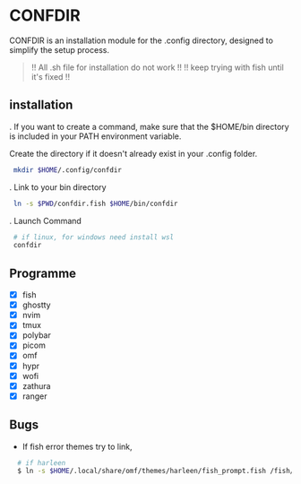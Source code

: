# CONFDIR

CONFDIR is an installation module for the .config directory, designed to simplify the setup process.

> !! All .sh file for installation do not work !!
> !! keep trying with fish until it's fixed !!

## installation

. If you want to create a command,
  make sure that the $HOME/bin directory is included in your PATH environment variable.

Create the directory if it doesn't already exist in your .config folder.
```bash
 mkdir $HOME/.config/confdir
```
. Link to your bin directory 
```bash
 ln -s $PWD/confdir.fish $HOME/bin/confdir
```
. Launch Command
```bash
 # if linux, for windows need install wsl
 confdir
```
## Programme

  - [x] fish
  - [x] ghostty
  - [x] nvim
  - [x] tmux
  - [x] polybar
  - [x] picom
  - [x] omf
  - [x] hypr
  - [x] wofi
  - [x] zathura
  - [x] ranger

## Bugs

* If fish error themes try to link,
```bash
  # if harleen 
  $ ln -s $HOME/.local/share/omf/themes/harleen/fish_prompt.fish /fish/functions
```

